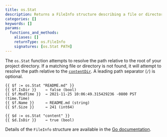 ```yaml
---
title: os.Stat
description: Returns a FileInfo structure describing a file or directory.
categories: []
keywords: []
params:
  functions_and_methods:
    aliases: []
    returnType: os.FileInfo
    signatures: [os.Stat PATH]
---
```


The `os.Stat` function attempts to resolve the path relative to the root of your project directory. If a matching file or directory is not found, it will attempt to resolve the path relative to the [`contentDir`](/docs/reference/configuration/all/#contentdir). A leading path separator (`/`) is optional.

```go-html-template
{{ $f := os.Stat "README.md" }}
{{ $f.IsDir }}    → false (bool)
{{ $f.ModTime }}  → 2021-11-25 10:06:49.315429236 -0800 PST (time.Time)
{{ $f.Name }}     → README.md (string)
{{ $f.Size }}     → 241 (int64)

{{ $d := os.Stat "content" }}
{{ $d.IsDir }}    → true (bool)
```

Details of the `FileInfo` structure are available in the [Go documentation](https://pkg.go.dev/io/fs#FileInfo).
